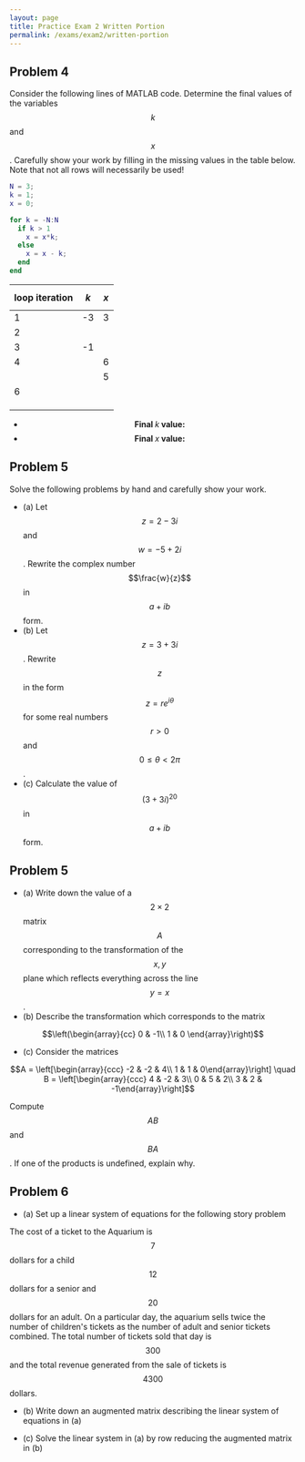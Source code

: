 ```yaml
---
layout: page
title: Practice Exam 2 Written Portion
permalink: /exams/exam2/written-portion
---
```


## Problem 4
Consider the following lines of MATLAB code.  Determine the final values of the variables $$k$$ and $$x$$.  Carefully show your work by filling in the missing values in the table below.  Note that not all rows will necessarily be used!

```Matlab
N = 3;
k = 1;
x = 0;

for k = -N:N
  if k > 1
    x = x*k;
  else
    x = x - k;
  end
end
```

| loop iteration | $$k$$ | $$x$$ |
| -------------- | ----- | ----- |
|        1       |  -3   |   3   |
|        2       |       |       |
|        3       |  -1   |       |
|        4       |       |   6   |
|                |       |   5   |
|        6       |       |       |
|                |       |       |
|                |       |       |
|                |       |       |


* $$\textbf{Final $k$ value:}$$
* $$\textbf{Final $x$ value:}$$

## Problem 5

Solve the following problems by hand and carefully show your work.

* (a) Let $$z=2-3i$$ and $$w=-5+2i$$.  Rewrite the complex number $$\frac{w}{z}$$ in $$a+ib$$ form.
* (b) Let $$z = 3 + 3i$$.  Rewrite $$z$$ in the form $$z = re^{i\theta}$$ for some real numbers $$r>0$$ and $$0\leq \theta < 2\pi$$.
* (c) Calculate the value of $$(3+3i)^{20}$$ in $$a + ib$$ form.

## Problem 5

* (a) Write down the value of a $$2\times 2$$ matrix $$A$$ corresponding to the transformation of the $$x,y$$ plane which reflects everything across the line $$y=x$$.
* (b) Describe the transformation which corresponds to the matrix

$$\left(\begin{array}{cc}
 0 & -1\\
 1 &  0
\end{array}\right)$$

* (c) Consider the matrices

$$A = \left[\begin{array}{ccc} -2 & -2 & 4\\ 1 & 1 & 0\end{array}\right]
\quad
B = \left[\begin{array}{ccc} 4 & -2 & 3\\ 0 & 5 & 2\\ 3 & 2 & -1\end{array}\right]$$

Compute $$AB$$ and $$BA$$.  If one of the products is undefined, explain why.

## Problem 6

* (a) Set up a linear system of equations for the following story problem

The cost of a ticket to the Aquarium is $$7$$ dollars for a child $$12$$ dollars for a senior and $$20$$ dollars for an adult.
On a particular day, the aquarium sells twice the number of children's tickets as the number of adult and senior tickets combined.
The total number of tickets sold that day is $$300$$ and the total revenue generated from the sale of tickets is $$4300$$ dollars.

* (b) Write down an augmented matrix describing the linear system of equations in (a)

* (c) Solve the linear system in (a) by row reducing the augmented matrix in (b)


